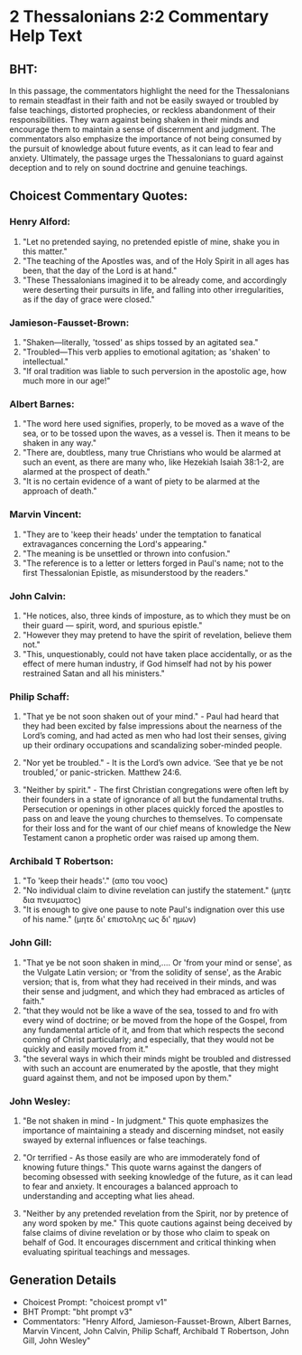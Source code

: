 # 2 Thessalonians 2:2 Commentary Help Text

## BHT:
In this passage, the commentators highlight the need for the Thessalonians to remain steadfast in their faith and not be easily swayed or troubled by false teachings, distorted prophecies, or reckless abandonment of their responsibilities. They warn against being shaken in their minds and encourage them to maintain a sense of discernment and judgment. The commentators also emphasize the importance of not being consumed by the pursuit of knowledge about future events, as it can lead to fear and anxiety. Ultimately, the passage urges the Thessalonians to guard against deception and to rely on sound doctrine and genuine teachings.

## Choicest Commentary Quotes:
### Henry Alford:
1. "Let no pretended saying, no pretended epistle of mine, shake you in this matter."
2. "The teaching of the Apostles was, and of the Holy Spirit in all ages has been, that the day of the Lord is at hand."
3. "These Thessalonians imagined it to be already come, and accordingly were deserting their pursuits in life, and falling into other irregularities, as if the day of grace were closed."

### Jamieson-Fausset-Brown:
1. "Shaken—literally, 'tossed' as ships tossed by an agitated sea." 
2. "Troubled—This verb applies to emotional agitation; as 'shaken' to intellectual." 
3. "If oral tradition was liable to such perversion in the apostolic age, how much more in our age!"

### Albert Barnes:
1. "The word here used signifies, properly, to be moved as a wave of the sea, or to be tossed upon the waves, as a vessel is. Then it means to be shaken in any way."
2. "There are, doubtless, many true Christians who would be alarmed at such an event, as there are many who, like Hezekiah Isaiah 38:1-2, are alarmed at the prospect of death."
3. "It is no certain evidence of a want of piety to be alarmed at the approach of death."

### Marvin Vincent:
1. "They are to 'keep their heads' under the temptation to fanatical extravagances concerning the Lord's appearing." 
2. "The meaning is be unsettled or thrown into confusion." 
3. "The reference is to a letter or letters forged in Paul's name; not to the first Thessalonian Epistle, as misunderstood by the readers."

### John Calvin:
1. "He notices, also, three kinds of imposture, as to which they must be on their guard — spirit, word, and spurious epistle."
2. "However they may pretend to have the spirit of revelation, believe them not."
3. "This, unquestionably, could not have taken place accidentally, or as the effect of mere human industry, if God himself had not by his power restrained Satan and all his ministers."

### Philip Schaff:
1. "That ye be not soon shaken out of your mind." - Paul had heard that they had been excited by false impressions about the nearness of the Lord’s coming, and had acted as men who had lost their senses, giving up their ordinary occupations and scandalizing sober-minded people.

2. "Nor yet be troubled." - It is the Lord’s own advice. ‘See that ye be not troubled,’ or panic-stricken. Matthew 24:6.

3. "Neither by spirit." - The first Christian congregations were often left by their founders in a state of ignorance of all but the fundamental truths. Persecution or openings in other places quickly forced the apostles to pass on and leave the young churches to themselves. To compensate for their loss and for the want of our chief means of knowledge the New Testament canon a prophetic order was raised up among them.

### Archibald T Robertson:
1. "To 'keep their heads'." (απο του νοος)
2. "No individual claim to divine revelation can justify the statement." (μητε δια πνευματος)
3. "It is enough to give one pause to note Paul's indignation over this use of his name." (μητε δι' επιστολης ως δι' ημων)

### John Gill:
1. "That ye be not soon shaken in mind,.... Or 'from your mind or sense', as the Vulgate Latin version; or 'from the solidity of sense', as the Arabic version; that is, from what they had received in their minds, and was their sense and judgment, and which they had embraced as articles of faith."
2. "that they would not be like a wave of the sea, tossed to and fro with every wind of doctrine; or be moved from the hope of the Gospel, from any fundamental article of it, and from that which respects the second coming of Christ particularly; and especially, that they would not be quickly and easily moved from it."
3. "the several ways in which their minds might be troubled and distressed with such an account are enumerated by the apostle, that they might guard against them, and not be imposed upon by them."

### John Wesley:
1. "Be not shaken in mind - In judgment." This quote emphasizes the importance of maintaining a steady and discerning mindset, not easily swayed by external influences or false teachings.

2. "Or terrified - As those easily are who are immoderately fond of knowing future things." This quote warns against the dangers of becoming obsessed with seeking knowledge of the future, as it can lead to fear and anxiety. It encourages a balanced approach to understanding and accepting what lies ahead.

3. "Neither by any pretended revelation from the Spirit, nor by pretence of any word spoken by me." This quote cautions against being deceived by false claims of divine revelation or by those who claim to speak on behalf of God. It encourages discernment and critical thinking when evaluating spiritual teachings and messages.


## Generation Details
- Choicest Prompt: "choicest prompt v1"
- BHT Prompt: "bht prompt v3"
- Commentators: "Henry Alford, Jamieson-Fausset-Brown, Albert Barnes, Marvin Vincent, John Calvin, Philip Schaff, Archibald T Robertson, John Gill, John Wesley"
